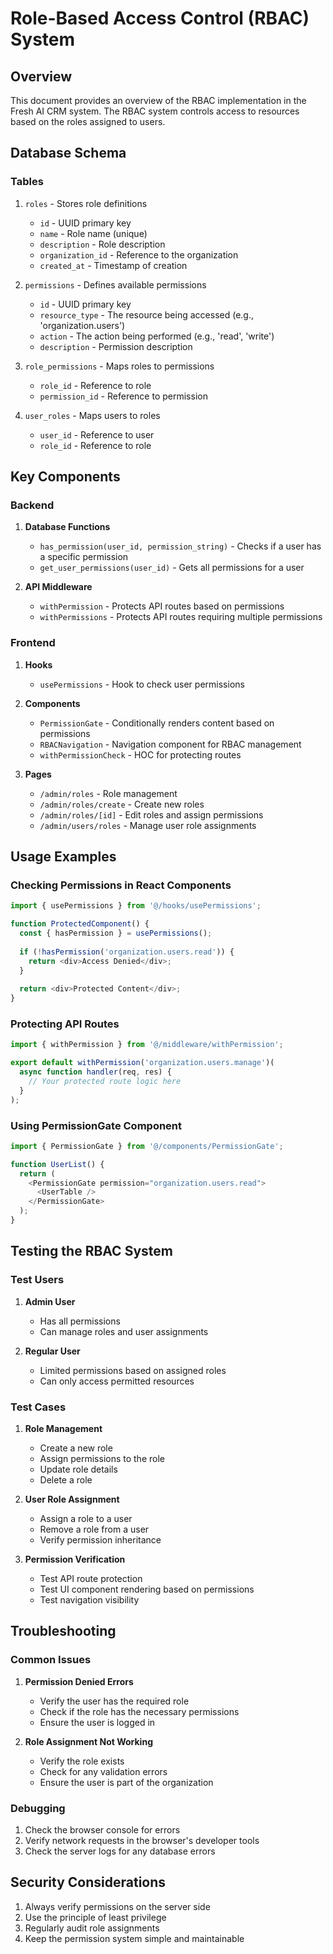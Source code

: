 # Role-Based Access Control (RBAC) System

## Overview
This document provides an overview of the RBAC implementation in the Fresh AI CRM system. The RBAC system controls access to resources based on the roles assigned to users.

## Database Schema

### Tables
1. `roles` - Stores role definitions
   - `id` - UUID primary key
   - `name` - Role name (unique)
   - `description` - Role description
   - `organization_id` - Reference to the organization
   - `created_at` - Timestamp of creation

2. `permissions` - Defines available permissions
   - `id` - UUID primary key
   - `resource_type` - The resource being accessed (e.g., 'organization.users')
   - `action` - The action being performed (e.g., 'read', 'write')
   - `description` - Permission description

3. `role_permissions` - Maps roles to permissions
   - `role_id` - Reference to role
   - `permission_id` - Reference to permission

4. `user_roles` - Maps users to roles
   - `user_id` - Reference to user
   - `role_id` - Reference to role

## Key Components

### Backend
1. **Database Functions**
   - `has_permission(user_id, permission_string)` - Checks if a user has a specific permission
   - `get_user_permissions(user_id)` - Gets all permissions for a user

2. **API Middleware**
   - `withPermission` - Protects API routes based on permissions
   - `withPermissions` - Protects API routes requiring multiple permissions

### Frontend
1. **Hooks**
   - `usePermissions` - Hook to check user permissions

2. **Components**
   - `PermissionGate` - Conditionally renders content based on permissions
   - `RBACNavigation` - Navigation component for RBAC management
   - `withPermissionCheck` - HOC for protecting routes

3. **Pages**
   - `/admin/roles` - Role management
   - `/admin/roles/create` - Create new roles
   - `/admin/roles/[id]` - Edit roles and assign permissions
   - `/admin/users/roles` - Manage user role assignments

## Usage Examples

### Checking Permissions in React Components
```typescript
import { usePermissions } from '@/hooks/usePermissions';

function ProtectedComponent() {
  const { hasPermission } = usePermissions();
  
  if (!hasPermission('organization.users.read')) {
    return <div>Access Denied</div>;
  }
  
  return <div>Protected Content</div>;
}
```

### Protecting API Routes
```typescript
import { withPermission } from '@/middleware/withPermission';

export default withPermission('organization.users.manage')(
  async function handler(req, res) {
    // Your protected route logic here
  }
);
```

### Using PermissionGate Component
```typescript
import { PermissionGate } from '@/components/PermissionGate';

function UserList() {
  return (
    <PermissionGate permission="organization.users.read">
      <UserTable />
    </PermissionGate>
  );
}
```

## Testing the RBAC System

### Test Users
1. **Admin User**
   - Has all permissions
   - Can manage roles and user assignments

2. **Regular User**
   - Limited permissions based on assigned roles
   - Can only access permitted resources

### Test Cases
1. **Role Management**
   - Create a new role
   - Assign permissions to the role
   - Update role details
   - Delete a role

2. **User Role Assignment**
   - Assign a role to a user
   - Remove a role from a user
   - Verify permission inheritance

3. **Permission Verification**
   - Test API route protection
   - Test UI component rendering based on permissions
   - Test navigation visibility

## Troubleshooting

### Common Issues
1. **Permission Denied Errors**
   - Verify the user has the required role
   - Check if the role has the necessary permissions
   - Ensure the user is logged in

2. **Role Assignment Not Working**
   - Verify the role exists
   - Check for any validation errors
   - Ensure the user is part of the organization

### Debugging
1. Check the browser console for errors
2. Verify network requests in the browser's developer tools
3. Check the server logs for any database errors

## Security Considerations
1. Always verify permissions on the server side
2. Use the principle of least privilege
3. Regularly audit role assignments
4. Keep the permission system simple and maintainable
